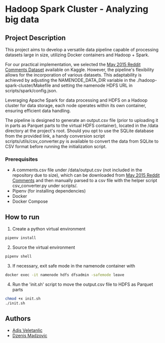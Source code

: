 # Hadoop Spark Cluster - Analyzing big data

## Project Description

This project aims to develop a versatile data pipeline capable of processing datasets large in size, utilizing Docker containers and Hadoop + Spark.

For our practical implementation, we selected the [May 2015 Reddit Comments Dataset](https://www.kaggle.com/datasets/kaggle/reddit-comments-may-2015/) available on Kaggle. However, the pipeline's flexibility allows for the incorporation of various datasets. This adaptability is achieved by adjusting the NAMENODE_DATA_DIR variable in the ./hadoop-spark-cluster/Makefile and setting the namenode HDFS URL in scripts/spark/config.json.

Leveraging Apache Spark for data processing and HDFS on a Hadoop cluster for data storage, each node operates within its own container, ensuring efficient data handling.

The pipeline is designed to generate an output.csv file (prior to uploading it in parts as Parquet parts to the virtual HDFS container), located in the /data directory at the project's root. Should you opt to use the SQLite database from the provided link, a handy conversion script scripts/utils/csv_converter.py is available to convert the data from SQLite to CSV format before running the initialization script.

### Prerequisites

- A comments.csv file under /data/output.csv (not included in the repository due to size), which can be downloaded from [May 2015 Reddit Comments](https://www.kaggle.com/datasets/kaggle/reddit-comments-may-2015/) and then manually parsed to a csv file with the helper script csv_converter.py under scripts/.
- Pipenv (for installing dependencies)
- Docker
- Docker Compose

## How to run

1. Create a python virtual environment
```sh
pipenv install
```

2. Source the virtual environment
```sh
pipenv shell
```

3. If necessary, exit safe mode in the namenode container with
```sh
docker exec -it namenode hdfs dfsadmin -safemode leave
```

4. Run the 'init.sh' script to move the output.csv file to HDFS as Parquet parts
```sh
chmod +x init.sh
./init.sh
```

## Authors

- [Adis Veletanlic](https://github.com/adisve)
- [Dzenis Madzovic](https://github.com/psychicplatypus)
